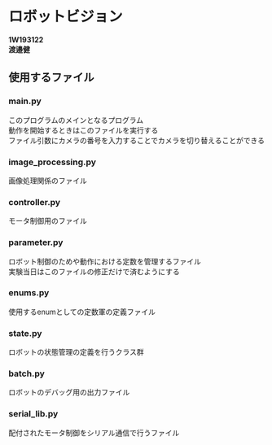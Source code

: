 # ロボットビジョン

**1W193122**  
**渡邉健**

## 使用するファイル

### main.py

このプログラムのメインとなるプログラム  
動作を開始するときはこのファイルを実行する  
ファイル引数にカメラの番号を入力することでカメラを切り替えることができる

### image_processing.py

画像処理関係のファイル

### controller.py

モータ制御用のファイル

### parameter.py

ロボット制御のためや動作における定数を管理するファイル  
実験当日はこのファイルの修正だけで済むようにする

### enums.py

使用するenumとしての定数軍の定義ファイル

### state.py

ロボットの状態管理の定義を行うクラス群

### batch.py

ロボットのデバッグ用の出力ファイル

### serial_lib.py

配付されたモータ制御をシリアル通信で行うファイル

